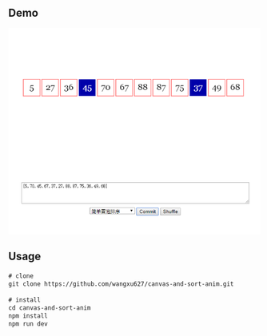 ## Demo
![demo](https://raw.githubusercontent.com/wangxu627/canvas-and-sort-anim/master/image.png "demo")
## Usage
```
# clone
git clone https://github.com/wangxu627/canvas-and-sort-anim.git

# install
cd canvas-and-sort-anim
npm install
npm run dev
```